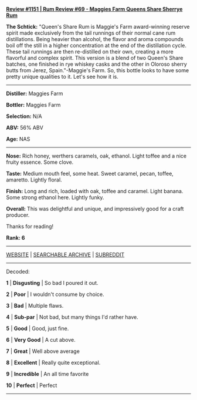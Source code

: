 
[**Review #1151 | Rum Review #69 - Maggies Farm Queens Share Sherrye Rum**]( https://t8ke.review/review-1151-maggies-farm-queens-share-sherrye-rum/)

**The Schtick:** "Queen's Share Rum is Maggie's Farm award-winning reserve spirit made exclusively from the tail runnings of their normal cane rum distillations. Being heavier than alcohol, the flavor and aroma compounds boil off the still in a higher concentration at the end of the distillation cycle. These tail runnings are then re-distilled on their own, creating a more flavorful and complex spirit. This version is a blend of two Queen's Share batches, one finished in rye whiskey casks and the other in Oloroso sherry butts from Jerez, Spain."-Maggie's Farm. So, this bottle looks to have some pretty unique qualities to it.  Let's see how it is. 

-----

**Distiller:** Maggies Farm

**Bottler:** Maggies Farm

**Selection:** N/A

**ABV:**  56% ABV

**Age:** NAS 

-----

**Nose:**  Rich honey, werthers caramels, oak, ethanol. Light toffee and a nice fruity essence. Some clove. 

**Taste:** Medium mouth feel, some heat. Sweet caramel, pecan, toffee, amaretto. Lightly floral.

**Finish:** Long and rich, loaded with oak, toffee and caramel. Light banana. Some strong ethanol here. Lightly funky.

**Overall:** This was delightful and unique, and impressively good for a craft producer. 

Thanks for reading!

**Rank: 6**



-----

[WEBSITE](https://t8ke.review) | [SEARCHABLE ARCHIVE](https://t8ke.review/review-archive/) | [SUBREDDIT](https://reddit.com/r/t8kereviews)

-----

Decoded:

**1** | **Disgusting** | So bad I poured it out.

**2** | **Poor** | I wouldn't consume by choice.

**3** | **Bad** | Multiple flaws.

**4** | **Sub-par** | Not bad, but many things I'd rather have.

**5** | **Good** | Good, just fine.

**6** | **Very Good** | A cut above.

**7** | **Great** | Well above average

**8** | **Excellent** | Really quite exceptional.

**9** | **Incredible** | An all time favorite

**10** | **Perfect** | Perfect

----

